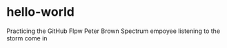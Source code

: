 # hello-world
Practicing the GitHub Flpw
Peter Brown Spectrum empoyee listening to the storm come in
